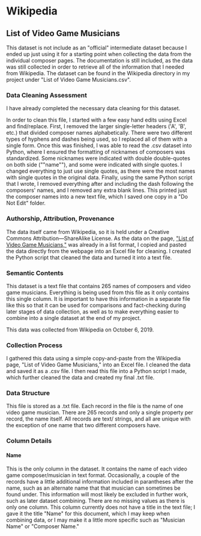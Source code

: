 # Wikipedia

##  List of Video Game Musicians

This dataset is not include as an "official" intermediate dataset because I ended up just using it
for a starting point when collecting the data from the individual composer pages. The documentation 
is still included, as the data was still collected in order to retrieve all of the information that 
I needed from Wikipedia. The dataset can be found in the Wikipedia directory in my project under 
"List of Video Game Musicians.csv". 

### Data Cleaning Assessment
I have already completed the necessary data cleaning for this dataset.
 
In order to clean this file, I started with a few easy hand edits using Excel and find/replace. 
First, I removed the larger single-letter headers ('A', 'B', etc.) that divided composer names 
alphabetically. There were two different types of hyphens and dashes being used, so I replaced all 
of them with a single form. Once this was finished, I was able to read the .csv dataset into Python, 
where I ensured the formatting of nicknames of composers was standardized. Some nicknames were 
indicated with double double-quotes on both side (""name""), and some were indicated with single 
quotes. I changed everything to just use single quotes, as there were the most names with single 
quotes in the original data. Finally, using the same Python script that I wrote, I removed 
everything after and including the dash following the composers' names, and I removed any extra 
blank lines. This printed just the composer names into a new text file, which I saved one copy in 
a "Do Not Edit" folder.


### Authorship, Attribution, Provenance
The data itself came from Wikipedia, so it is held under a Creative Commons Attribution—ShareAlike 
License. As the data on the page, 
["List of Video Game Musicians,"](https://en.wikipedia.org/wiki/List_of_video_game_musicians) was 
already in a list format, I copied and pasted the data directly from the webpage into an Excel file 
for cleaning. I created the Python script that cleaned the data and turned it into a text file. 


### Semantic Contents
This dataset is a text file that contains 265 names of composers and video game musicians. Everything 
is being used from this file as it only contains this single column. It is important to have this 
information in a separate file like this so that it can be used for comparisons and fact-checking 
during later stages of data collection, as well as to make everything easier to combine into a single 
dataset at the end of my project.  

This data was collected from Wikipedia on October 6, 2019. 


### Collection Process
I gathered this data using a simple copy-and-paste from the Wikipedia page, "List of Video Game 
Musicians," into an Excel file. I cleaned the data and saved it as a .csv file. I then read this 
file into a Python script I made, which further cleaned the data and created my final .txt file.   


### Data Structure
This file is stored as a .txt file. Each record in the file is the name of one video game musician. 
There are 265 records and only a single property per record, the name itself. All records are text/
strings, and all are unique with the exception of one name that two different composers have. 


### Column Details

#### Name
This is the only column in the dataset. It contains the name of each video game composer/musician 
in text format. Occasionally, a couple of the records have a little additional information included 
in parantheses after the name, such as an alternate name that that musician can sometimes be found 
under. This information will most likely be excluded in further work, such as later dataset 
combining. There are no missing values as there is only one column. This column currently does not 
have a title in the text file; I gave it the title "Name" for this document, which I may keep when 
combining data, or I may make it a little more specific such as "Musician Name" or "Composer Name." 
